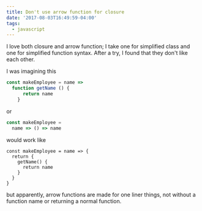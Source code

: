 ```yaml
---
title: Don't use arrow function for closure
date: '2017-08-03T16:49:59-04:00'
tags:
  - javascript
---
```

​I love both closure and arrow function; I take one for simplified class and one for simplified function syntax. After a try, I found that they don't like each other.


I was imagining this 
```js
const makeEmployee = name =>  
  function getName () {
      return name
    }
```
or 

```js
const makeEmployee =
  name => () => name

```

would work like 

```
const makeEmployee = name => {
  return {
    getName() {
      return name
    }
  }
}
```

but apparently, arrow functions are made for one liner things, not without a function name or returning a normal function.
